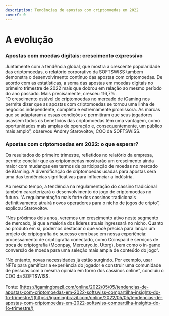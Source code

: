 ```yaml
---
description: Tendências de apostas com criptomoedas em 2022
coverY: 0
---
```


# A evolução

### Apostas com moedas digitais: crescimento expressivo

Juntamente com a tendência global, que mostra a crescente popularidade das criptomoedas, o relatório corporativo da SOFTSWISS também demonstra o desenvolvimento contínuo das apostas com criptomoedas. De acordo com as estatísticas, a soma das apostas em moedas digitais no primeiro trimestre de 2022 mais que dobrou em relação ao mesmo período do ano passado. Mais precisamente, cresceu 116,7%.\
“O crescimento estável de criptomoedas no mercado de iGaming nos permite dizer que as apostas com criptomoedas se tornou uma linha de negócios independente, completa e extremamente promissora. As marcas que se adaptaram a essas condições e permitiram que seus jogadores usassem todos os benefícios das criptomoedas têm uma vantagem, como oportunidades mais amplas de operação e, consequentemente, um público mais amplo”, observou Andrey Starovoitov, COO da SOFTSWISS.

### Apostas com criptomoedas em 2022: o que esperar?

Os resultados do primeiro trimestre, refletidos no relatório da empresa, permite concluir que as criptomoedas mostrarão um crescimento ainda maior com mudanças em termos de participação de moedas no mercado de iGaming. A diversificação de criptomoedas usadas para apostas será uma das tendências significativas para influenciar a indústria.

Ao mesmo tempo, a tendência na regulamentação do cassino tradicional também caracterizará o desenvolvimento do jogo de criptomoedas no futuro. “A regulamentação mais forte dos cassinos tradicionais definitivamente atrairá novos operadores para o nicho de jogos de cripto”, explicou Starovoitov.

“Nos próximos dois anos, veremos um crescimento ativo neste segmento de mercado, já que a maioria dos líderes atuais ingressará no nicho. Quanto ao produto em si, podemos destacar o que você precisa para lançar um projeto de criptografia de sucesso com base em nossa experiência: processamento de criptografia conectado, como Coinspaid e serviços de troca de criptografia (Moonpay, Mercuryo.io, Utorg), bem como o in-game conversão de moeda para uma seleção mais ampla de conteúdo do jogo”.

“No entanto, novas necessidades já estão surgindo. Por exemplo, usar NFTs para gamificar a experiência do jogador e construir uma comunidade de pessoas com a mesma opinião em torno dos cassinos online”, concluiu o COO da SOFTSWISS.\
\
Fonte: [https://igamingbrazil.com/online/2022/05/05/tendencias-de-apostas-com-criptomoedas-em-2022-softswiss-compartilha-insights-do-1o-trimestre/](https://igamingbrazil.com/online/2022/05/05/tendencias-de-apostas-com-criptomoedas-em-2022-softswiss-compartilha-insights-do-1o-trimestre/)
